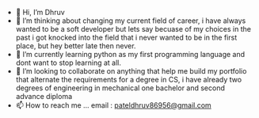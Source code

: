 - 👋 Hi, I’m Dhruv
- 👀 I’m thinking about changing my current field of career, i have always wanted to be a soft developer but lets say becuase of my choices in the past i got knocked into the field that i never wanted to be in the first place, but hey better late then never.
- 🌱 I’m currently learning python as my first programming language and dont want to stop learning at all.
- 💞️ I’m looking to collaborate on anything that help me build my portfolio that alternate the requirements for a degree in CS, i have already two degrees of engineering in mechanical one bachelor and second advance diploma
- 📫 How to reach me ... email : pateldhruv86956@gmail.com

<!---
4everdream/4everdream is a ✨ special ✨ repository because its `README.md` (this file) appears on your GitHub profile.
You can click the Preview link to take a look at your changes.
--->
